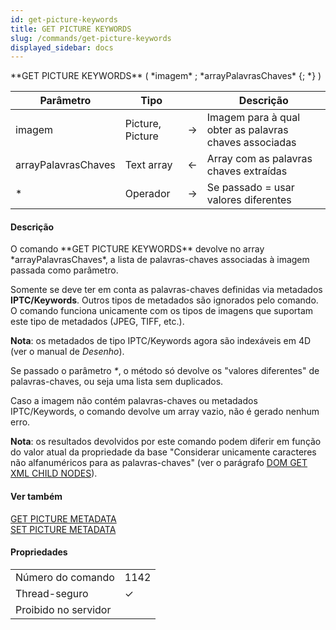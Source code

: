 ```yaml
---
id: get-picture-keywords
title: GET PICTURE KEYWORDS
slug: /commands/get-picture-keywords
displayed_sidebar: docs
---
```


<!--REF #_command_.GET PICTURE KEYWORDS.Syntax-->**GET PICTURE KEYWORDS** ( *imagem* ; *arrayPalavrasChaves* {; *} )<!-- END REF-->
<!--REF #_command_.GET PICTURE KEYWORDS.Params-->
| Parâmetro | Tipo |  | Descrição |
| --- | --- | --- | --- |
| imagem | Picture, Picture | &#8594;  | Imagem para à qual obter as palavras chaves associadas |
| arrayPalavrasChaves | Text array | &#8592; | Array com as palavras chaves extraídas |
| * | Operador | &#8594;  | Se passado = usar valores diferentes |

<!-- END REF-->

#### Descrição 

<!--REF #_command_.GET PICTURE KEYWORDS.Summary-->O comando **GET PICTURE KEYWORDS** devolve no array *arrayPalavrasChaves*, a lista de palavras-chaves associadas à imagem passada como parâmetro.<!-- END REF-->  
  
Somente se deve ter em conta as palavras-chaves definidas via metadados **IPTC/Keywords**. Outros tipos de metadados são ignorados pelo comando. O comando funciona unicamente com os tipos de imagens que suportam este tipo de metadados (JPEG, TIFF, etc.).  
  
**Nota**: os metadados de tipo IPTC/Keywords agora são indexáveis em 4D (ver o manual de *Desenho*).   
  
Se passado o parâmetro *\**, o método só devolve os "valores diferentes" de palavras-chaves, ou seja uma lista sem duplicados.  
  
Caso a imagem não contém palavras-chaves ou metadados IPTC/Keywords, o comando devolve um array vazio, não é gerado nenhum erro.  
  
**Nota**: os resultados devolvidos por este comando podem diferir em função do valor atual da propriedade da base "Considerar unicamente caracteres não alfanuméricos para as palavras-chaves" (ver o parágrafo [DOM GET XML CHILD NODES](dom-get-xml-child-nodes.md)).

#### Ver também 

[GET PICTURE METADATA](get-picture-metadata.md)  
[SET PICTURE METADATA](set-picture-metadata.md)  

#### Propriedades
|  |  |
| --- | --- |
| Número do comando | 1142 |
| Thread-seguro | &check; |
| Proibido no servidor ||


